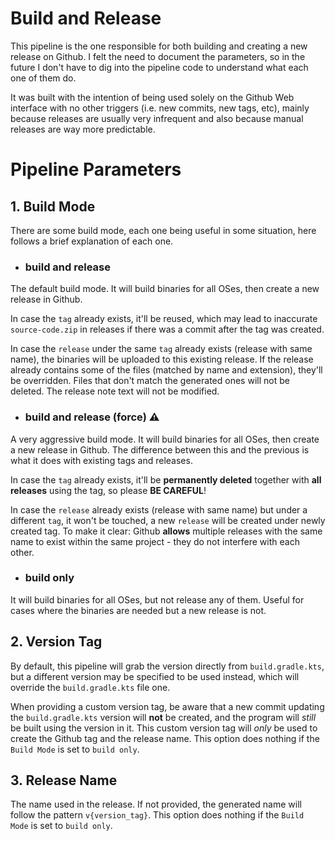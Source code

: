 # Build and Release

This pipeline is the one responsible for both building and creating a new release on Github. I felt the need to document the parameters, so in the future I don't have to dig into the pipeline code to understand what each one of them do.

It was built with the intention of being used solely on the Github Web interface with no other triggers (i.e. new commits, new tags, etc), mainly because releases are usually very infrequent and also because manual releases are way more predictable.

# Pipeline Parameters

## 1. Build Mode

There are some build mode, each one being useful in some situation, here follows a brief explanation of each one.

- ### build and release

The default build mode. It will build binaries for all OSes, then create a new release in Github.

In case the `tag` already exists, it'll be reused, which may lead to inaccurate `source-code.zip` in releases if there was a commit after the tag was created.

In case the `release` under the same `tag` already exists (release with same name), the binaries will be uploaded to this existing release. If the release already contains some of the files (matched by name and extension), they'll be overridden. Files that don't match the generated ones will not be deleted. The release note text will not be modified.

- ### build and release (force) ⚠️

A very aggressive build mode. It will build binaries for all OSes, then create a new release in Github. The difference between this and the previous is what it does with existing tags and releases.

In case the `tag` already exists, it'll be **permanently deleted** together with **all releases** using the tag, so please **BE CAREFUL**!

In case the `release` already exists (release with same name) but under a different `tag`, it won't be touched, a new `release` will be created under newly created tag. To make it clear: Github **allows** multiple releases with the same name to exist within the same project - they do not interfere with each other.

- ### build only

It will build binaries for all OSes, but not release any of them. Useful for cases where the binaries are needed but a new release is not.

## 2. Version Tag

By default, this pipeline will grab the version directly from `build.gradle.kts`, but a different version may be specified to be used instead, which will override the `build.gradle.kts` file one.

When providing a custom version tag, be aware that a new commit updating the `build.gradle.kts` version will **not** be created, and the program will *still* be built using the version in it. This custom version tag will *only* be used to create the Github tag and the release name. This option does nothing if the `Build Mode` is set to `build only`.

## 3. Release Name

The name used in the release. If not provided, the generated name will follow the pattern `v{version_tag}`. This option does nothing if the `Build Mode` is set to `build only`.
